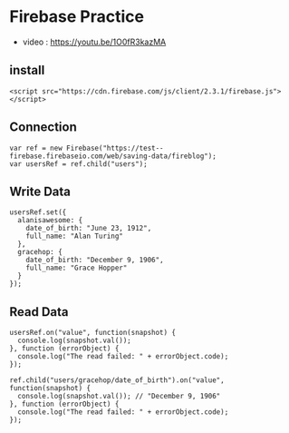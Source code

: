 # Firebase Practice

- video : https://youtu.be/1O0fR3kazMA

## install
```
<script src="https://cdn.firebase.com/js/client/2.3.1/firebase.js"></script>
```

## Connection
```
var ref = new Firebase("https://test--firebase.firebaseio.com/web/saving-data/fireblog");
var usersRef = ref.child("users");
```

## Write Data
```
usersRef.set({
  alanisawesome: {
    date_of_birth: "June 23, 1912",
    full_name: "Alan Turing"
  },
  gracehop: {
    date_of_birth: "December 9, 1906",
    full_name: "Grace Hopper"
  }
});
```

## Read Data
```
usersRef.on("value", function(snapshot) {
  console.log(snapshot.val());
}, function (errorObject) {
  console.log("The read failed: " + errorObject.code);
});
```
```
ref.child("users/gracehop/date_of_birth").on("value", function(snapshot) {
  console.log(snapshot.val()); // "December 9, 1906"
}, function (errorObject) {
  console.log("The read failed: " + errorObject.code);
});
```
